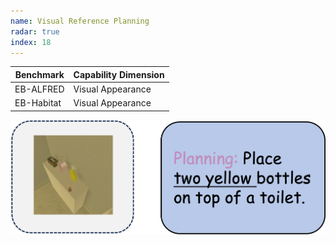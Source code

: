 ```yaml
---
name: Visual Reference Planning
radar: true
index: 18
---
```


<div class="row">
<div class="col-8">

| **Benchmark** | **Capability Dimension** |
| ------------- | ------------------------ |
| EB-ALFRED     | Visual Appearance        |
| EB-Habitat    | Visual Appearance        |

</div>

<div class="col-4">

![alt text](visualreferenceplanning.png)

</div>

</div>
